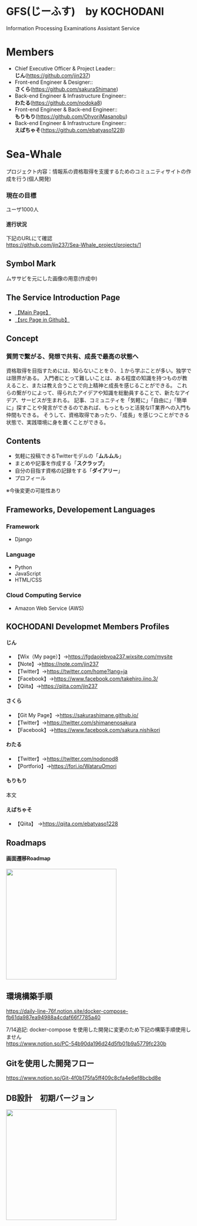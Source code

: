 # GFS(じーふす)　by KOCHODANI
Information Processing Examinations Assistant Service

# Members
- Chief Executive Officer & Project Leader::<br>__じん__(https://github.com/jin237)
- Front-end Engineer & Designer::<br>__さくら__(https://github.com/sakuraShimane)
- Back-end Engineer & Infrastructure Engineer::<br>__わたる__(https://github.com/nodoka8)
- Front-end Engineer & Back-end Engineer::<br>__もりもり__(https://github.com/OhyoriMasanobu)
- Back-end Engineer & Infrastructure Engineer::<br>__えばちゃそ__(https://github.com/ebatyaso1228)

# Sea-Whale
プロジェクト内容：情報系の資格取得を支援するためのコミュニティサイトの作成を行う(個人開発)

### 現在の目標
ユーザ1000人

#### 進行状況
下記のURLにて確認<br>
https://github.com/jin237/Sea-Whale_project/projects/1


## Symbol Mark
ムササビを元にした画像の用意(作成中)

## The Service Introduction Page
- [【Main Page】](https://determined-banach-55a167.netlify.app/)
- [【src Page in Github】](https://github.com/jin237/gfs_website)


## Concept
### 質問で繋がる、発想で共有、成長で最高の状態へ
資格取得を目指すためには、知らないことを０、１から学ぶことが多い。独学では限界がある。
入門者にとって難しいことは、ある程度の知識を持つものが教えること、または教え合うことで向上精神と成長を感じることができる。
これらの繋がりによって、得られたアイデアや知識を総動員することで、新たなアイデア、サービスが生まれる。
記事、コミュニティを「気軽に」「自由に」「簡単に」探すことや発言ができるのであれば、もっともっと活発なIT業界への入門も仲間もできる。
そうして、資格取得であったり、「成長」を感じつことができる状態で、実践環境に身を置くことができる。


## Contents
- 気軽に投稿できるTwitterモデルの「__ムルムル__」
- まとめや記事を作成する「__スクラップ__」
- 自分の目指す資格の記録をする「__ダイアリー__」
- プロフィール

※今後変更の可能性あり

## Frameworks, Developement Languages
### Framework
- Django

### Language
- Python
- JavaScript
- HTML/CSS

### Cloud Computing Service
- Amazon Web Service (AWS)



## KOCHODANI Developmet Members Profiles
#### じん
- 【Wix（My page）】->https://fgdaojebvoa237.wixsite.com/mysite
- 【Note】->https://note.com/jin237
- 【Twitter】->https://twitter.com/home?lang=ja
- 【Facebook】->https://www.facebook.com/takehiro.iino.3/
- 【Qiita】->https://qiita.com/jin237
#### さくら
- 【Git My Page】->https://sakurashimane.github.io/
- 【Twitter】->https://twitter.com/shimanenosakura
- 【Facebook】->https://www.facebook.com/sakura.nishikori
#### わたる
- 【Twitter】->https://twitter.com/nodonod8
- 【Portforio】->https://fori.io/WataruOmori
#### もりもり
本文
#### えばちゃそ
- 【Qiita】 ->https://qiita.com/ebatyaso1228

## Roadmaps
#### 画面遷移Roadmap
<img src="https://github.com/jin237/GFS/blob/main/github_readme/GFS_Roadmap.png" height=300px>

## 環境構築手順
https://daily-line-76f.notion.site/docker-compose-fb61da987ea94988a4cdaf66f7785a40  

7/14追記: docker-compose を使用した開発に変更のため下記の構築手順使用しません  
https://www.notion.so/PC-54b90da196d24d5fb01b9a5779fc230b

## Gitを使用した開発フロー
https://www.notion.so/Git-4f0b175fa5ff409c8cfa4e6ef8bcbd8e

## DB設計　初期バージョン 
<img src="https://user-images.githubusercontent.com/57553474/125299744-65dab980-e364-11eb-95af-1bdbc352c747.png" height=300px>
